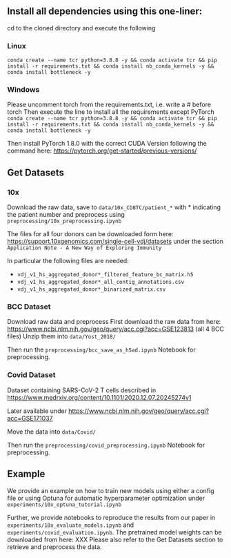 ## Install all dependencies using this one-liner:
cd to the cloned directory and execute the following

### Linux
`conda create --name tcr python=3.8.8 -y && conda activate tcr && pip install -r requirements.txt && conda install nb_conda_kernels -y && conda install bottleneck -y`

### Windows
Please uncomment torch from the requirements.txt, i.e. write a # before torch
Then execute the line to install all the requirements except PyTorch
`conda create --name tcr python=3.8.8 -y && conda activate tcr && pip install -r requirements.txt && conda install nb_conda_kernels -y && conda install bottleneck -y`

Then install PyTorch 1.8.0 with the correct CUDA Version following the command here: https://pytorch.org/get-started/previous-versions/
## Get Datasets
### 10x
Download the raw data, save to `data/10x_CD8TC/patient_*` with * indicating the patient number and preprocess using `preprocessing/10x_preprocessing.ipynb`

The files for all four donors can be downloaded form here: https://support.10xgenomics.com/single-cell-vdj/datasets under the section `Application Note - A New Way of Exploring Immunity`

In particular the following files are needed:
- ``vdj_v1_hs_aggregated_donor*_filtered_feature_bc_matrix.h5``
- ``vdj_v1_hs_aggregated_donor*_all_contig_annotations.csv``
- ``vdj_v1_hs_aggregated_donor*_binarized_matrix.csv``


### BCC Dataset
Download raw data and preprocess
First download the raw data from here: https://www.ncbi.nlm.nih.gov/geo/query/acc.cgi?acc=GSE123813 (all 4 BCC files) 
Unzip them into `data/Yost_2018/`

Then run the `preprocessing/bcc_save_as_h5ad.ipynb` Notebook for preprocessing.

### Covid Dataset
Dataset containing SARS-CoV-2 T cells described in https://www.medrxiv.org/content/10.1101/2020.12.07.20245274v1

Later available under https://www.ncbi.nlm.nih.gov/geo/query/acc.cgi?acc=GSE171037

Move the data into `data/Covid/`

Then run the `preprocessing/covid_preprocessing.ipynb` Notebook for preprocessing.

## Example
We provide an example on how to train new models using either a config file or using Optuna for automatic hyperparameter optimization under `experiments/10x_optuna_tutorial.ipynb`

Further, we provide notebooks to reproduce the results from our paper in `experiments/10x_evaluate_models.ipynb` and `experiments/covid_evaluation.ipynb`. The pretrained model weights can be downloaded from here: XXX
Please also refer to the Get Datasets section to retrieve and preprocess the data.
